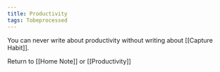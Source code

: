 ```yaml
---
title: Productivity 
tags: Tobeprocessed
---
```


You can never write about productivity without writing about [[Capture Habit]].

























Return to [[Home Note]] or [[Productivity]]